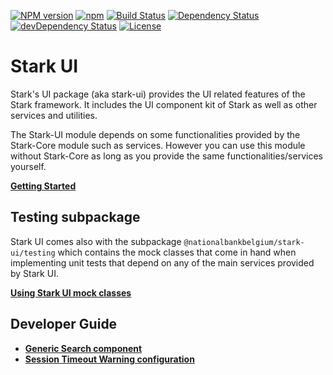 [![NPM version](https://img.shields.io/npm/v/@nationalbankbelgium/stark-ui.svg)](https://www.npmjs.com/package/@nationalbankbelgium/stark-ui)
[![npm](https://img.shields.io/npm/dm/@nationalbankbelgium/stark-ui.svg)](https://www.npmjs.com/package/@nationalbankbelgium/stark-ui)
[![Build Status](https://travis-ci.org/NationalBankBelgium/stark.svg?branch=master)](https://travis-ci.org/NationalBankBelgium/stark)
[![Dependency Status](https://david-dm.org/NationalBankBelgium/stark-ui.svg)](https://david-dm.org/NationalBankBelgium/stark-ui)
[![devDependency Status](https://david-dm.org/NationalBankBelgium/stark-ui/dev-status.svg)](https://david-dm.org/NationalBankBelgium/stark-ui#info=devDependencies)
[![License](https://img.shields.io/cocoapods/l/AFNetworking.svg)](LICENSE)

# Stark UI

Stark's UI package (aka stark-ui) provides the UI related features of the Stark framework.
It includes the UI component kit of Stark as well as other services and utilities.

The Stark-UI module depends on some functionalities provided by the Stark-Core module such as services. However you can use this module without Stark-Core
as long as you provide the same functionalities/services yourself.

**[Getting Started](https://stark.nbb.be/api-docs/stark-ui/latest/additional-documentation/getting-started.html)**

## Testing subpackage

Stark UI comes also with the subpackage `@nationalbankbelgium/stark-ui/testing` which contains the mock classes that come in hand
when implementing unit tests that depend on any of the main services provided by Stark UI.

**[Using Stark UI mock classes](https://stark.nbb.be/api-docs/stark-ui/latest/additional-documentation/testing-subpackage.html)**

## Developer Guide

-   **[Generic Search component](https://stark.nbb.be/api-docs/stark-ui/latest/additional-documentation/generic-search-component.html)**
-   **[Session Timeout Warning configuration](https://stark.nbb.be/api-docs/stark-ui/latest/additional-documentation/timeout-warning-configuration.html)**
